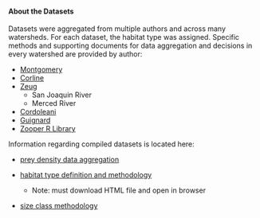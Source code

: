 #### About the Datasets

Datasets were aggregated from multiple authors and across many watersheds. For each dataset, the habitat type was assigned. Specific methods and supporting documents for data aggregation and decisions in every watershed are provided by author:

-   [Montgomery](https://github.com/CVPIA-OSC/preyDataProcessing/blob/main/data-raw/montgomery/montgomery_data.md)
-   [Corline](https://github.com/CVPIA-OSC/preyDataProcessing/blob/main/data-raw/corline/corline_data.md)
-   [Zeug](https://github.com/CVPIA-OSC/preyDataProcessing/blob/main/data-raw/zeug/zeug_data.md)
    -   San Joaquin River
    -   Merced River
-   [Cordoleani](https://github.com/CVPIA-OSC/preyDataProcessing/blob/main/data-raw/cordoleani/cordoleani_data.md)
-   [Guignard](https://github.com/CVPIA-OSC/preyDataProcessing/blob/main/data-raw/guignard/guignard_data.md)
-   [Zooper R Library](https://github.com/CVPIA-OSC/preyDataProcessing/blob/main/data-raw/zooper/zooper_data.md)

Information regarding compiled datasets is located here:

-   [prey density data aggregation](https://github.com/CVPIA-OSC/preyDataProcessing/blob/main/data-raw/standard_format_markdowns/combine_data_and_eda.md)

-   [habitat type definition and methodology](https://github.com/CVPIA-OSC/preyDataProcessing/blob/main/data-raw/standard_format_markdowns/habitat_type_eda.html)

    -   Note: must download HTML file and open in browser

-   [size class methodology](https://github.com/CVPIA-OSC/preyDataProcessing/blob/main/data-raw/standard_format_markdowns/size_class_methodolgy.md)

